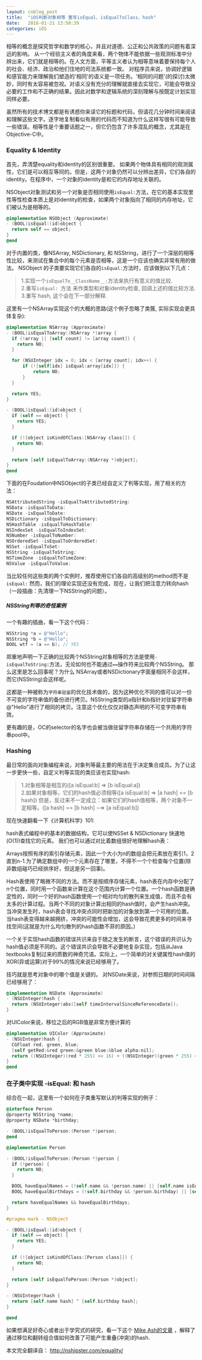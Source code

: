 ```yaml
---
layout: cnblog_post
title:  "iOS判断对象相等 重写isEqual、isEqualToClass、hash"
date:   2016-01-21 13:50:39
categories: iOS
---
```

相等的概念是探究哲学和数学的核心，并且对道德、公正和公共政策的问题有着深远的影响。
从一个经验主义者的角度来看，两个物体不能依据一些观测标准中分辨出来，它们就是相等的。在人文方面，平等主义者认为相等意味着要保持每个人的社会、经济、政治和他们住地的司法系统都一致。
对程序员来说，协调好逻辑和感官能力来理解我们塑造的'相同'的语义是一项任务。'相同的问题'(的探讨)太微妙，同时有太容易被忽视。对语义没有充分的理解就直接去实现它，可能会导致没必要的工作和不正确的结果。因此对数学和逻辑系统的深刻理解与按既定计划实现同样必要。

虽然所有的技术博文都是有诱惑你来读它的标题和代码，但请花几分钟时间来阅读和理解这些文字。逐字地复制看似有用的代码而不知道为什么这样写很有可能导致一些错误。相等性是个重要话题之一，但它仍包含了许多混乱的概念，尤其是在Objective-C中。

### Equality & Identity
首先，弄清楚equality和identity的区别很重要。
如果两个物体具有相同的观测属性，它们是可以相互等同的。但是，这两个对象仍然可以分辨出差异，它们各自的identity。在程序中，一个对象的identity是和它的内存地址关联的。

NSObject对象测试和另一个对象是否相同使用`isEqual:`方法，在它的基本实现里性等性检查本质上是对identity的检查，如果两个对象指向了相同的内存地址，它们被认为是相等的。

```objectivec
@implementation NSObject (Approximate)
- (BOOL)isEqual:(id)object {
  return self == object;
}
@end
```

对于内置的类，像NSArray, NSDictionary, 和 NSString，进行了一个深层的相等性比较，来测试在集合中的每个元素是否相等，这是一个应该也确实非常有用的做法。
NSObject 的子类要实现它们各自的`isEqual:`方法时，应该做到以下几点：

>1.实现一个`isEqualTo__ClassName__:`方法来执行有意义的值比较.<br/>
>2.重写`isEqual: `方法 来作类型和对象identity检查, 回调上述的值比较方法.<br/>
>3.重写 hash, 这个会在下一部分解释.

这里有一个NSArray实现这个的大概的思路(这个例子忽略了类簇, 实际实现会更具体复杂):

```objectivec
@implementation NSArray (Approximate)
- (BOOL)isEqualToArray:(NSArray *)array {
  if (!array || [self count] != [array count]) {
    return NO;
  }

  for (NSUInteger idx = 0; idx < [array count]; idx++) {
      if (![self[idx] isEqual:array[idx]]) {
          return NO;
      }
  }

  return YES;
}

- (BOOL)isEqual:(id)object {
  if (self == object) {
    return YES;
  }

  if (![object isKindOfClass:[NSArray class]]) {
    return NO;
  }

  return [self isEqualToArray:(NSArray *)object];
}
@end
```
下面的在Foudation中NSObject的子类已经自定义了判等实现，用了相关的方法：

```objectivec
NSAttributedString -isEqualToAttributedString:
NSData -isEqualToData:
NSDate -isEqualToDate:
NSDictionary -isEqualToDictionary:
NSHashTable -isEqualToHashTable:
NSIndexSet -isEqualToIndexSet:
NSNumber -isEqualToNumber:
NSOrderedSet -isEqualToOrderedSet:
NSSet -isEqualToSet:
NSString -isEqualToString:
NSTimeZone -isEqualToTimeZone:
NSValue -isEqualToValue:
```

当比较任何这些类的两个实例时，推荐使用它们各自的高级别的method而不是`isEqual:`
然而，我们的理论实现还没有完成，现在，让我们把注意力转向hash（一段插曲：先清理一下NSString的问题）。

##### NSString判等的奇怪案例
一个有趣的插曲，看一下这个代码：

```objectivec
NSString *a = @"Hello";
NSString *b = @"Hello";
BOOL wtf = (a == b); // YES
```
郑重地声明一下正确的比较两个NSString对象相等的方法是使用`-isEqualToString:`方法，无论如何也不能通过`==`操作符来比较两个NSString。
那么这里是怎么回事呢？为什么 NSArray或者NSDictionary字面量相同不会这样，而它(NSString)会这样呢。

这都是一种被称为`字符串驻留`的优化技术做的，因为这种优化不同的值可以对一份不可变的字符串值的备份进行拷贝。NSString类型的a指针和b指针对驻留字符串 @"Hello"进行了相同的拷贝。注意这个优化仅仅对静态声明的不可变字符串有效。

更有趣的是，OC的selector的名字也会被当做驻留字符串存储在一个共用的字符串pool中。

### Hashing

最日常的面向对象编程来说，对象判等最主要的用法在于决定集合成员。为了让这一步更快一些，自定义判等实现的类应该也实现hash:

>1.对象相等是相互的([a isEqual:b] ⇒ [b isEqual:a])<br/>
>2.如果对象相等，它们的hash值必须相等([a isEqual:b] ⇒ [a hash] == [b hash])
>但是，反过来不一定成立：如果它们的hash值相等，两个对象不一定相等。([a hash] == [b hash] ¬⇒ [a isEqual:b])

现在快速翻看一下《计算机科学》101:

hash表式编程中的基本的数据结构，它可以使NSSet & NSDictionary 快速地(O(1))查找它的元素。
我们也可以通过对比着数组很好地理解hash表：

Arrays按照有序的索引存储元素，因此一个大小为n的数组会把元素放在索引1，2直到n-1.为了确定数组中的一个元素存在了哪里，不得不一个个检查每个位置(除非数组碰巧已经排序好，但这是另一回事)。

Hash表使用了略微不同的方法。而不是按顺序存储元素，hash表在内存中分配了n个位置，同时用一个函数来计算在这个范围内计算一个位置。一个hash函数是确定性的，同时一个好的hash函数使用一个相对均匀的散列来生成值，而且不会有太多的计算过程。当两个不同的对象计算出相同的hash值时，会产生hash冲突。当冲突发生时，hash表会寻找冲突点同时把新加的对象放到第一个可用的位置。当hash表变得越来越拥挤，冲突的可能性会增加，这会导致花费更多的时间来寻找空间(这就是为什么均匀散列的hash函数不菲的原因。)

一个关于实现hash函数的错误共识来自于随之发生的断言，这个错误的共识认为hash值必须是不同的。这个错误共识会导致不必要地复杂实现，包括从Java textbooks复制过来的质数的神奇咒语。实际上，一个简单的对关键属性hash值的XOR(异或运算)对于99%的情况来说已经够用了。

技巧就是思考对象中的哪个值是关键的。
对NSDate来说，对参照日期的时间间隔已经够用了：

```objectivec
@implementation NSDate (Approximate)
- (NSUInteger)hash {
  return (NSUInteger)abs([self timeIntervalSinceReferenceDate]);
}
```
对UIColor来说，移位之后的RGB值是非常方便计算的

```objectivec
@implementation UIColor (Approximate)
- (NSUInteger)hash {
  CGFloat red, green, blue;
  [self getRed:&red green:&green blue:&blue alpha:nil];
  return ((NSUInteger)(red * 255) << 16) + ((NSUInteger)(green * 255) << 8) + (NSUInteger)(blue * 255);
}
@end
```

### 在子类中实现 -isEqual: 和 hash 
综合在一起，这里有一个如何在子类重写默认的判等实现的例子：

```objectivec
@interface Person
@property NSString *name;
@property NSDate *birthday;

- (BOOL)isEqualToPerson:(Person *)person;
@end

@implementation Person

- (BOOL)isEqualToPerson:(Person *)person {
  if (!person) {
    return NO;
  }

  BOOL haveEqualNames = (!self.name && !person.name) || [self.name isEqualToString:person.name];
  BOOL haveEqualBirthdays = (!self.birthday && !person.birthday) || [self.birthday isEqualToDate:person.birthday];

  return haveEqualNames && haveEqualBirthdays;
}

#pragma mark - NSObject

- (BOOL)isEqual:(id)object {
  if (self == object) {
    return YES;
  }

  if (![object isKindOfClass:[Person class]]) {
    return NO;
  }

  return [self isEqualToPerson:(Person *)object];
}

- (NSUInteger)hash {
  return [self.name hash] ^ [self.birthday hash];
}

@end
```

如果想满足好奇心或者出于学究式的研究，看一下这个 <a href="https://mikeash.com/pyblog/friday-qa-2010-06-18-implementing-equality-and-hashing.html" target='blank'>Mike Ash的文章</a> ，解释了通过移位和翻转组合值如何改善了可能产生重叠(冲突)的hash.

本文完全翻译自： <a href="http://nshipster.com/equality/" target='blank'>http://nshipster.com/equality/</a>
